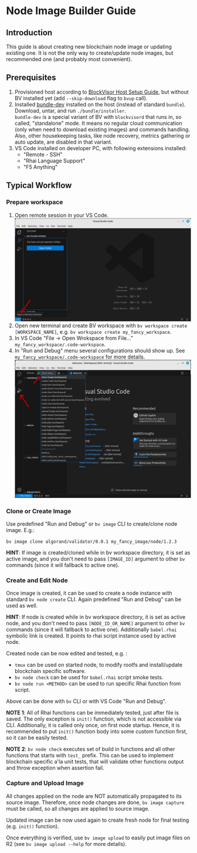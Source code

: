 # Node Image Builder Guide

## Introduction

This guide is about creating new blockchain node image or updating existing one. It is not the only way to create/update
node images, but recommended one (and probably most convenient).

## Prerequisites

1. Provisioned host according to [BlockVisor Host Setup Guide](host_setup_guide.md), but without BV installed yet (add `--skip-download` flag to `bvup` call).
2. Installed [bundle-dev](https://github.com/blockjoy/blockvisor/releases/latest) installed on the host (instead of standard `bundle`).
Download, untar, and run `./bundle/installer`.<br>
`bundle-dev` is a special variant of BV with `blockvisord` that runs in, so called, "standalone" mode.
It means no regular cloud communication (only when need to download existing images) and commands handling.
Also, other housekeeping tasks, like node recovery, metrics gathering or auto update, are disabled in that variant.
3. VS Code installed on developer PC, with following extensions installed:
    - "Remote - SSH"
    - "Rhai Language Support"
    - "F5 Anything"

## Typical Workflow

### Prepare workspace

1. Open remote session in your VS Code.
![](vscode_remote.jpg)
2. Open new terminal and create BV workspace with `bv workspace create [WORKSPACE_NAME]`, e.g. `bv workspace create my_fancy_workspace`.
3. In VS Code "File -> Open Wrokspace from File..." `my_fancy_workspace/.code-workspace`. 
4. In "Run and Debug" menu several configurations should show up. See `my_fancy_workspace/.code-workspace` for more details.
![](vscode_run_nd_debug.jpg)

### Clone or Create Image

Use predefined "Run and Debug" or `bv image` CLI to create/clone node image. E.g.:
```shell
bv image clone algorand/validator/0.0.1 my_fancy_image/node/1.2.3
```

__HINT__: If image is created/cloned while in bv workspace directory, it is set as active image, and you don't need to pass
`[IMAGE_ID]` argument to other `bv` commands (since it will fallback to active one).

### Create and Edit Node

Once image is created, it can be used to create a node instance with standard `bv node create` CLI.
Again predefined "Run and Debug" can be used as well.

__HINT__: If node is created while in bv workspace directory, it is set as active node, and you don't need to pass
`[NODE_ID_OR_NAME]` argument to other `bv` commands (since it will fallback to active one).
Additionally `babel.rhai` symbolic link is created. It points to rhai script instance used by active node.

Created node can be now edited and tested, e.g. :
   - `tmux` can be used on started node, to modify rootfs and install/update blockchain specific software.
   - `bv node check` can be used for `babel.rhai` script smoke tests.
   - `bv node run <METHOD>` can be used to run specific Rhai function from script.

Above can be done with `bv` CLI or with VS Code "Run and Debug".

__NOTE 1__: All of Rhai functions can be immediately tested, just after file is saved. The only exception is `init()` function,
which is not accessible via CLI. Additionally, it is called only once, on first node startup. Hence, it is recommended
to put `init()` function body into some custom function first, so it can be easily tested.

__NOTE 2__: `bv node check` executes set of build in functions and all other functions that starts with `test_` prefix.
This can be used to implement blockchain specific a'la unit tests, that will validate other functions output and throw
exception when assertion fail.

### Capture and Upload Image

All changes applied on the node are NOT automatically propagated to its source image. Therefore, once node changes are done,
`bv image capture` must be called, so all changes are applied to source image.

Updated image can be now used again to create fresh node for final testing (e.g. `init()` function).

Once everything is verified, use `bv image upload` to easily put image files on R2 (see `bv image upload --help` for more details).
